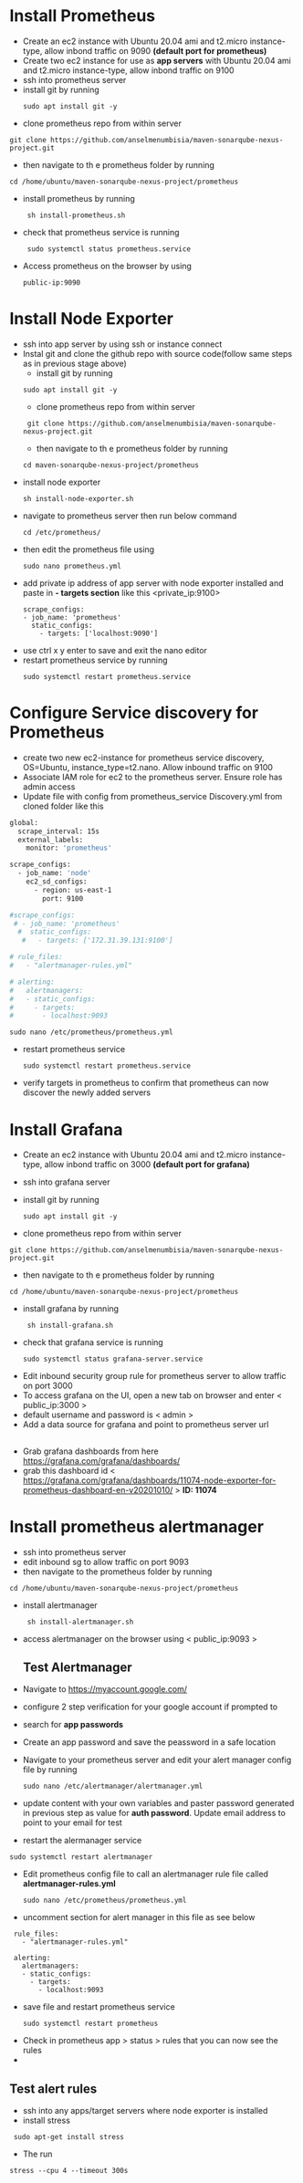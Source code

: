 # Install Prometheus
- Create an ec2 instance with Ubuntu 20.04 ami and t2.micro instance-type, allow inbond traffic on 9090 **(default port for prometheus)**
- Create two ec2 instance  for use as **app servers** with Ubuntu 20.04 ami and t2.micro instance-type, allow inbond traffic on 9100
- ssh into prometheus server 
- install git by running 
  ```
  sudo apt install git -y
  ```
- clone prometheus repo from within server 
```
git clone https://github.com/anselmenumbisia/maven-sonarqube-nexus-project.git
```
- then navigate to th e prometheus folder by running
```
cd /home/ubuntu/maven-sonarqube-nexus-project/prometheus
```
- install prometheus by running 
  ```
   sh install-prometheus.sh
  ```
- check that prometheus service is running 
  ```
   sudo systemctl status prometheus.service

   ```
- Access prometheus on the browser by using 
  ``` 
  public-ip:9090
  ```
# Install Node Exporter

- ssh into app server  by using ssh or instance connect
- Instal git and clone the github repo with source code(follow same steps as in previous stage above)
  - install git by running 
  ```
  sudo apt install git -y
  ```
  - clone prometheus repo from within server 
  ```
   git clone https://github.com/anselmenumbisia/maven-sonarqube-nexus-project.git
  ```
  - then navigate to th e prometheus folder by running
  ```
  cd maven-sonarqube-nexus-project/prometheus
  ```
- install node exporter 
  ```
  sh install-node-exporter.sh
  ```
- navigate to prometheus server then run below command
  ```
  cd /etc/prometheus/
  ```
- then edit the prometheus file using 
  ```
  sudo nano prometheus.yml
  ```
- add private ip address of app server with node exporter installed and paste in **- targets section** like this <private_ip:9100>
  ```
  scrape_configs:
  - job_name: 'prometheus'
    static_configs:
      - targets: ['localhost:9090']
    ```
- use ctrl x y enter to save and exit the nano editor
- restart prometheus service by running 
  ```
  sudo systemctl restart prometheus.service
  ```

# Configure Service discovery for Prometheus
- create two new ec2-instance for prometheus service discovery, OS=Ubuntu, instance_type=t2.nano. Allow inbound traffic on 9100
- Associate IAM role for ec2 to the prometheus server. Ensure role has admin access
- Update file with config from prometheus_service Discovery.yml from cloned folder like this

```bash
global:
  scrape_interval: 15s
  external_labels:
    monitor: 'prometheus'

scrape_configs:
  - job_name: 'node'
    ec2_sd_configs:
      - region: us-east-1
        port: 9100

#scrape_configs:
 # - job_name: 'prometheus'
  #  static_configs:
   #   - targets: ['172.31.39.131:9100']

# rule_files:
#   - "alertmanager-rules.yml"

# alerting:
#   alertmanagers:
#   - static_configs:
#     - targets:
#       - localhost:9093
```

  ```
  sudo nano /etc/prometheus/prometheus.yml 
  ```
- restart prometheus service 
  ```
  sudo systemctl restart prometheus.service
  ```
- verify targets in prometheus to confirm that prometheus can now discover the newly added servers

# Install Grafana
- Create an ec2 instance with Ubuntu 20.04 ami and t2.micro instance-type, allow inbond traffic on 3000 **(default port for grafana)**
  
- ssh into grafana server 
- install git by running 
  ```
  sudo apt install git -y
  ```
- clone prometheus repo from within server 
```
git clone https://github.com/anselmenumbisia/maven-sonarqube-nexus-project.git
```
- then navigate to th e prometheus folder by running
```
cd /home/ubuntu/maven-sonarqube-nexus-project/prometheus
```
- install grafana by running 
  ```
   sh install-grafana.sh
  ```
- check that grafana service is running 
  ```
  sudo systemctl status grafana-server.service
  ```
- Edit inbound security group rule for prometheus server to allow traffic on port 3000
- To access grafana on the UI, open a new tab on browser and enter < public_ip:3000 > 
- default username and password is < admin >
- Add a data source for grafana and point to prometheus server url

##
- Grab grafana dashboards from here https://grafana.com/grafana/dashboards/ 
- grab this dashboard id < https://grafana.com/grafana/dashboards/11074-node-exporter-for-prometheus-dashboard-en-v20201010/ >  **ID: 11074**

# Install prometheus alertmanager
- ssh into prometheus server
- edit inbound sg to allow traffic on port 9093
- then navigate to the prometheus folder by running
```
cd /home/ubuntu/maven-sonarqube-nexus-project/prometheus
```
- install alertmanager
  ```
   sh install-alertmanager.sh 
   ```
- access alertmanager on the browser using < public_ip:9093 >
  
  ## Test Alertmanager
- Navigate to https://myaccount.google.com/
- configure 2 step verification for your google account if prompted to
- search for **app passwords**
- Create an app password and save the peassword in a safe location
- Navigate to your prometheus server and edit your alert manager config file by running
  ```
  sudo nano /etc/alertmanager/alertmanager.yml 
  ```
- update content with your own variables and paster password generated in previous step as value for **auth password**. Update email address to point to your email for test
- restart the alermanager service 
 ```
sudo systemctl restart alertmanager
```
- Edit prometheus config file to call an alertmanager rule file called **alertmanager-rules.yml**
  ```
  sudo nano /etc/prometheus/prometheus.yml
  ```

- uncomment section for alert manager in this file as see below

```
 rule_files:
   - "alertmanager-rules.yml"

 alerting:
   alertmanagers:
   - static_configs:
     - targets:
       - localhost:9093

```

- save file and restart prometheus service 
  ```
  sudo systemctl restart prometheus
  ```
- Check in prometheus app > status > rules that you can now see the rules
- 
## Test alert rules
- ssh into any apps/target servers where node exporter is installed
- install stress
```
 sudo apt-get install stress
 ```
- The run 
```
stress --cpu 4 --timeout 300s
```


